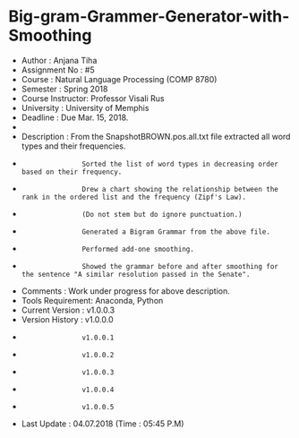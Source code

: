 # Big-gram-Grammer-Generator-with-Smoothing
* Author           : Anjana Tiha
* Assignment No    : #5 
* Course           : Natural Language Processing (COMP 8780)
* Semester         : Spring 2018
* Course Instructor: Professor Visali Rus
* University       : University of Memphis 
* Deadline         : Due Mar. 15, 2018.
*
* Description      : From the SnapshotBROWN.pos.all.txt file extracted all word types and their frequencies.
*                    Sorted the list of word types in decreasing order based on their frequency.
*                    Drew a chart showing the relationship between the rank in the ordered list and the frequency (Zipf's Law). 
*                    (Do not stem but do ignore punctuation.)
*                    Generated a Bigram Grammar from the above file.
*                    Performed add-one smoothing. 
*                    Showed the grammar before and after smoothing for the sentence "A similar resolution passed in the Senate".
* Comments         : Work under progress for above description.
* Tools Requirement: Anaconda, Python 
* Current Version  : v1.0.0.3
* Version History  : v1.0.0.0
*                    v1.0.0.1
*                    v1.0.0.2
*                    v1.0.0.3
*                    v1.0.0.4
*                    v1.0.0.5
* Last Update      : 04.07.2018 (Time : 05:45 P.M)

